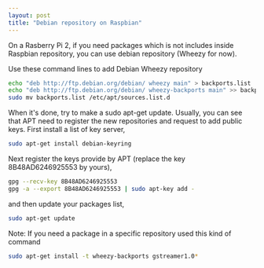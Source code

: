 ```yaml
---
layout: post
title: "Debian repository on Raspbian"
---
```


On a Rasberry Pi 2, if you need packages which is not includes inside Raspbian repository, you can use debian repository (Wheezy for now).

Use these command lines to add Debian Wheezy repository
```bash
echo "deb http://ftp.debian.org/debian/ wheezy main" > backports.list
echo "deb http://ftp.debian.org/debian/ wheezy-backports main" >> backports.list
sudo mv backports.list /etc/apt/sources.list.d
```
When it's done, try to make a sudo apt-get update. Usually, you can see that APT need to register the new repositories and request to add public keys.
First install a list of key server,
```bash
sudo apt-get install debian-keyring
```
Next register the keys provide by APT (replace the key 8B48AD6246925553 by yours),
```bash
gpg --recv-key 8B48AD6246925553
gpg -a --export 8B48AD6246925553 | sudo apt-key add -
```
and then update your packages list,
```bash
sudo apt-get update
```
Note: If you need a package in a specific repository used this kind of command
```bash
sudo apt-get install -t wheezy-backports gstreamer1.0*
```
